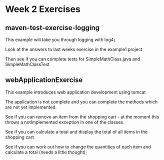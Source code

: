 # Week 2 Exercises

## maven-test-exercise-logging

This example will take you through logging with log4j

Look at the answers to last weeks exercise in the example1 project. 

Then see if you can complete tests for SimpleMathClass.java and SimpleMathClassTest

## webApplicationExercise

This example introduces web application development using tomcat

The application is not complete and you can complete the methods which are not yet implemented. 

See if you can remove an item from the shopping cart - at the moment this throws a notImplemented exception in one of the classes.

See if you can calculate a total and display the total of all items in the shopping cart

See if you can work out how to change the quantities  of each item and calculate a total (needs a little thought);
